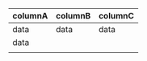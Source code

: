 ﻿
|columnA|columnB|columnC|
|:-------|:------|:-----|
|data|data|data| left over
|data|||||| left overs |
|||| left over    | left over    
